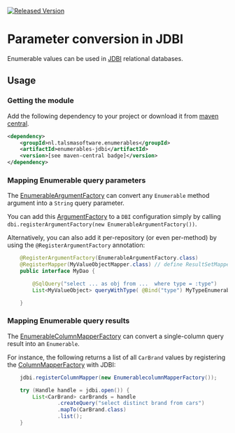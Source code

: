 [![Released Version][maven-img]][maven]

# Parameter conversion in JDBI

Enumerable values can be used in [JDBI] relational databases.

## Usage

### Getting the module

Add the following dependency to your project or download it from 
[maven central](http://repo1.maven.org/maven2/nl/talsmasoftware/enumerables/enumerables-jdbi/).
```xml
<dependency>
    <groupId>nl.talsmasoftware.enumerables</groupId>
    <artifactId>enumerables-jdbi</artifactId>
    <version>[see maven-central badge]</version>
</dependency>
```

### Mapping Enumerable query parameters

The [EnumerableArgumentFactory] can convert any `Enumerable` method argument into a `String` query parameter.  

You can add this [ArgumentFactory] to a `DBI` configuration simply by calling `dbi.registerArgumentFactory(new EnumerableArgumentFactory())`.

Alternatively, you can also add it per-repository (or even per-method)
by using the `@RegisterArgumentFactory` annotation:
```java
    @RegisterArgumentFactory(EnumerableArgumentFactory.class)
    @RegisterMapper(MyValueObjectMapper.class) // define ResultSetMapper for MyValueObject
    public interface MyDao {

        @SqlQuery("select ... as obj from ...  where type = :type")
        List<MyValueObject> queryWithType( @Bind("type") MyTypeEnumerable type);

    }
```

### Mapping Enumerable query results

The [EnumerableColumnMapperFactory] can convert a single-column query result into an `Enumerable`.

For instance, the following returns a list of all `CarBrand` values by registering the [ColumnMapperFactory] with JDBI:
```java
    jdbi.registerColumnMapper(new EnumerablecolumnMapperFactory());

    try (Handle handle = jdbi.open()) {
        List<CarBrand> carBrands = handle
                .createQuery("select distinct brand from cars")
                .mapTo(CarBrand.class)
                .list();
    }
```


  [maven-img]: https://img.shields.io/maven-central/v/nl.talsmasoftware.enumerables/enumerables.svg
  [maven]: http://search.maven.org/#search%7Cga%7C1%7Cg%3A%22nl.talsmasoftware.enumerables%22
  [jdbi]: http://jdbi.org
  
  [EnumerableArgumentFactory]: src/main/java/nl/talsmasoftware/enumerables/jdbi/EnumerableArgumentFactory.java
  [EnumerableColumnMapperFactory]: src/main/java/nl/talsmasoftware/enumerables/jdbi/EnumerableColumnMapperFactory.java
  [argumentfactory]: http://jdbi.org/#_argumentfactory
  [columnmapperfactory]: http://jdbi.org/#_columnmapperfactory

